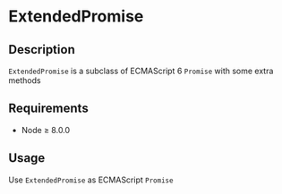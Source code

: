 
# ExtendedPromise

## Description

`ExtendedPromise` is a subclass of ECMAScript 6 `Promise` with some extra methods

## Requirements

 * Node ≥ 8.0.0

## Usage

Use `ExtendedPromise` as ECMAScript `Promise`
